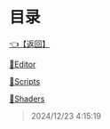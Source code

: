 # 目录  


[👈【返回】](/__Catalog__/00工作笔记00/__Catalog__00工作笔记00)  


[📁Editor](/__Catalog__/00工作笔记00/海战笔记/Editor/__Catalog__Editor)  

[📁Scripts](/__Catalog__/00工作笔记00/海战笔记/Scripts/__Catalog__Scripts)  

[📁Shaders](/__Catalog__/00工作笔记00/海战笔记/Shaders/__Catalog__Shaders)  







> 2024/12/23 4:15:19
